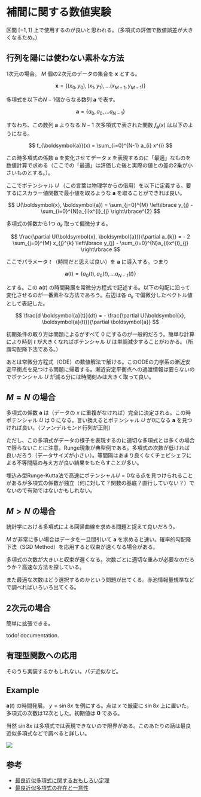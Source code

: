 # 補間に関する数値実験

区間 $[-1, 1]$ 上で使用するのが良いと思われる。（多項式の評価で数値誤差が大きくなるため。）

## 行列を陽には使わない素朴な方法

1次元の場合。 $M$ 個の2次元のデータの集合を $\boldsymbol{x}$ とする。

$$
\boldsymbol{x} = \left\lbrace(x_{0}, y_{0}), (x_{1}, y_{1}), \dots (x_{M-1}, y_{M-1}) \right\rbrace
$$

多項式を以下の$N-1$個からなる数列 $\boldsymbol{a}$ で表す。

$$
\boldsymbol{a} = \left\lbrace a_{0}, a_{0}, \dots a_{N-1} \right\rbrace
$$

すなわち、この数列 $\boldsymbol{a}$ よりなる $N-1$ 次多項式で表された関数 $f_{\boldsymbol{a}}(x)$ は以下のようになる。

$$
f_{\boldsymbol{a}}(x) = \sum_{i=0}^{N-1} a_{i} x^{i}
$$

この時多項式の係数 $\boldsymbol{a}$ を変化させてデータ $x$ を表現するのに「最適」なものを数値計算で求める（ここでの「最適」は評価した後と実際の値との差の2乗が小さいものとする。）。

ここでポテンシャル $U$ （この言葉は物理学からの借用）を以下に定義する。要するにスカラー値関数で最小値を取るような $\boldsymbol{a}$ を取ることができれば良い。

$$
U(\boldsymbol{x}, \boldsymbol{a}) = \sum_{j=0}^{M} \left\lbrace y_{j} - \sum_{i=0}^{N}a_{i}x^{i}_{j} \right\rbrace^{2}
$$

多項式の係数から1つ $a_{k}$ 取って偏微分する。

$$
\frac{\partial U(\boldsymbol{x}, \boldsymbol{a})}{\partial a_{k}} = - 2 \sum_{j=0}^{M} x_{j}^{k} \left\lbrace y_{j} - \sum_{i=0}^{N}a_{i}x^{i}_{j} \right\rbrace
$$

ここでパラメータ $t$ （時間だと思えば良い）を $\boldsymbol{a}$ に導入する。つまり

$$
\boldsymbol{a}(t) = \left\lbrace a_{0}(t), a_{0}(t), \dots a_{N-1}(t) \right\rbrace
$$

とする。この $\boldsymbol{a}(t)$ の時間発展を常微分方程式で記述する。以下の勾配に沿って変化させるのが一番素朴な方法であろう。右辺は各 $a_{k}$ で偏微分したベクトル値として表記した。

$$
\frac{d \boldsymbol{a}(t)}{dt} = - \frac{\partial U(\boldsymbol{x}, \boldsymbol{a}(t))}{\partial \boldsymbol{a}}
$$

初期条件の取り方は問題によるがすべて $0$ にするのが一般的だろう。簡単な計算により時刻 $t$ が大きくなればポテンシャル $U$ は単調減少することがわかる。（所謂勾配降下法である。）

あとは常微分方程式（ODE）の数値解法で解ける。このODEの力学系の漸近安定平衡点を見つける問題に帰着する。漸近安定平衡点への過渡情報は要らないのでポテンシャル $U$ が減る分には時間刻みは大きく取って良い。

## $M=N$ の場合

多項式の係数 $\boldsymbol{a}$ は（データの $x$ に重複がなければ）完全に決定される。この時ポテンシャル $U$ は $0$ になる。言い換えるとポテンシャル $U$ が0になる $\boldsymbol{a}$ を見つければ良い。（ファンデルモンド行列が正則）

ただし、この多項式がデータの様子を表現するのに適切な多項式とは多くの場合で限らないことに注意。Runge現象が典型例である。多項式の次数が低ければ良いだろう（データサイズが小さい）。等間隔はあまり良くなくチェビシェフによる不等間隔の与え方が良い結果をもたらすことが多い。

埋込み型Runge-Kutta法で高速にポテンシャル$U = 0$なる点を見つけられることがあるが多項式の係数が独立（何に対して？関数の基底？直行していない？）でないので有効ではないかもしれない。

## $M>N$ の場合

統計学における多項式による回帰曲線を求める問題と捉えて良いだろう。

 $M$ が非常に多い場合はデータを一旦間引いて $\boldsymbol{a}$ を求めると速い。確率的勾配降下法（SGD Method）を応用すると収束が速くなる場合がある。

多項式の次数が大きいと収束が遅くなる。次数ごとに適切な重みが必要なのだろうか？高速な方法を探している。

また最適な次数はどう選択するのかという問題が出てくる。赤池情報量規準などで調べればいろいろ出てくる。

## 2次元の場合

簡単に拡張できる。

todo! documentation.

## 有理型関数への応用

そのうち実装するかもしれない。パデ近似など。

## Example

$\boldsymbol{a}(t)$ の時間発展。 $y=\sin 8x$ を例にする。点は $x$ で厳密に $\sin 8x$ 上に置いた。多項式の次数は12次とした。初期値は $\boldsymbol{0}$ である。

当然 $\sin 8x$ は多項式では表現できないので限界がある。このあたりの話は最良近似多項式などで調べると詳しい。

![](images/sin8x.gif)

## 参考

- [最良近似多項式に関するおもしろい定理](https://manabitimes.jp/math/2741)
- [最良近似多項式の存在と一意性](http://www.misojiro.t.u-tokyo.ac.jp/~murota/lect-suchi/bestapprox130805.pdf)